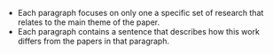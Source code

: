 - Each paragraph focuses on only one a specific set of research that relates to the main theme of the paper.
- Each paragraph contains a sentence that describes how this work differs from the papers in that paragraph.

